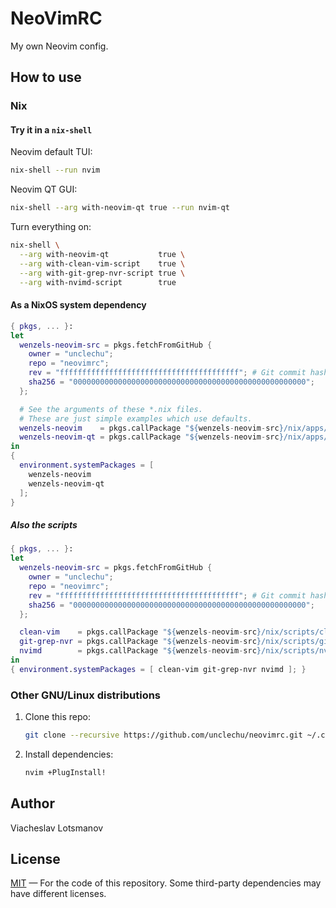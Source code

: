 # NeoVimRC

My own Neovim config.

## How to use

### Nix

#### Try it in a `nix-shell`

Neovim default TUI:

``` sh
nix-shell --run nvim
```

Neovim QT GUI:

``` sh
nix-shell --arg with-neovim-qt true --run nvim-qt
```

Turn everything on:

``` sh
nix-shell \
  --arg with-neovim-qt           true \
  --arg with-clean-vim-script    true \
  --arg with-git-grep-nvr-script true \
  --arg with-nvimd-script        true
```

#### As a NixOS system dependency

``` nix
{ pkgs, ... }:
let
  wenzels-neovim-src = pkgs.fetchFromGitHub {
    owner = "unclechu";
    repo = "neovimrc";
    rev = "ffffffffffffffffffffffffffffffffffffffff"; # Git commit hash
    sha256 = "0000000000000000000000000000000000000000000000000000";
  };

  # See the arguments of these *.nix files.
  # These are just simple examples which use defaults.
  wenzels-neovim    = pkgs.callPackage "${wenzels-neovim-src}/nix/apps/neovim.nix"    {};
  wenzels-neovim-qt = pkgs.callPackage "${wenzels-neovim-src}/nix/apps/neovim-qt.nix" {};
in
{
  environment.systemPackages = [
    wenzels-neovim
    wenzels-neovim-qt
  ];
}
```

##### Also the scripts

``` nix
{ pkgs, ... }:
let
  wenzels-neovim-src = pkgs.fetchFromGitHub {
    owner = "unclechu";
    repo = "neovimrc";
    rev = "ffffffffffffffffffffffffffffffffffffffff"; # Git commit hash
    sha256 = "0000000000000000000000000000000000000000000000000000";
  };

  clean-vim    = pkgs.callPackage "${wenzels-neovim-src}/nix/scripts/clean-vim.nix"    {};
  git-grep-nvr = pkgs.callPackage "${wenzels-neovim-src}/nix/scripts/git-grep-nvr.nix" {};
  nvimd        = pkgs.callPackage "${wenzels-neovim-src}/nix/scripts/nvimd.nix"        {};
in
{ environment.systemPackages = [ clean-vim git-grep-nvr nvimd ]; }
```

### Other GNU/Linux distributions

1. Clone this repo:

   ``` sh
   git clone --recursive https://github.com/unclechu/neovimrc.git ~/.config/nvim
   ```

2. Install dependencies:

   ``` sh
   nvim +PlugInstall!
   ```

## Author

Viacheslav Lotsmanov

## License

[MIT] — For the code of this repository.
Some third-party dependencies may have different licenses.

[MIT]: LICENSE
